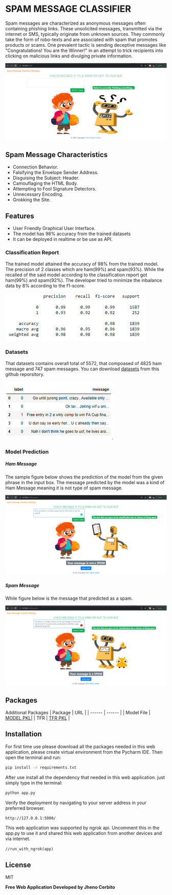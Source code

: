 # SPAM MESSAGE CLASSIFIER

Spam messages are characterized as anonymous messages often containing phishing links. These unsolicited messages, transmitted via the internet or SMS, typically originate from unknown sources. They commonly take the form of robo-texts and are associated with spam that promotes products or scams. One prevalent tactic is sending deceptive messages like "Congratulations! You are the Winner!" in an attempt to trick recipients into clicking on malicious links and divulging private information.

[![N|Solid](https://github.com/Senpaixyz/Spam-Message-Classifier/blob/master/images/landingpage.PNG?raw=true)](https://github.com/Senpaixyz/Spam-Message-Classifier/blob/master/images/landingpage.PNG)


## Spam Message Characteristics

- Connection Behavior.
- Falsifying the Envelope Sender Address.
- Disguising the Subject: Header.
- Camouflaging the HTML Body.
- Attempting to Fool Signature Detectors.
- Unnecessary Encoding.
- Grokking the Site.



## Features

- User Friendly Graphical User Interface.
- The model has 98% accuracy from the trained datasets
- It can be deployed in realtime or be use as API.

### Classification Report
The trained model attained the accuracy of 98% from the trained model. The precision of 2 classes which are ham(99%) and spam(93%). While the recalled of the said model according to the classification report got ham(99%) and spam(92%). The developer tried to minimize the inbalance data by 8% according to the f1-score.

[![N|Solid](https://github.com/Senpaixyz/Spam-Message-Classifier/blob/master/images/classification_report.PNG?raw=true)](https://github.com/Senpaixyz/Spam-Message-Classifier/blob/master/images/classification_report.PNG)
### Datasets

That datasets contains overall total of 5572, that compoased of  4825 ham message and 747 spam messages. You can download [datasets](https://github.com/Senpaixyz/Spam-Message-Classifier/blob/master/data/datasets/spam.csv) from this github reporsitory.

[![N|Datasets](https://github.com/Senpaixyz/Spam-Message-Classifier/blob/master/images/datasets.PNG?raw=true)](https://github.com/Senpaixyz/Spam-Message-Classifier/blob/master/images/datasets.PNGG)

### Model Prediction
##### Ham Message
The sample figure below shows the prediction of the model from the given phrase in the input box. The message predicted by the model was a kind of Ham Message meaning it is not type of spam message.

[![N|Ham Message](https://github.com/Senpaixyz/Spam-Message-Classifier/blob/master/images/ham.PNG?raw=true)](https://github.com/Senpaixyz/Spam-Message-Classifier/blob/master/images/ham.PNG)

##### Spam Message
While figure below is the message that predicted as a spam.

[![N|Spam Message](https://github.com/Senpaixyz/Spam-Message-Classifier/blob/master/images/spam.PNG?raw=true)](https://github.com/Senpaixyz/Spam-Message-Classifier/blob/master/images/spam.PNG)

## Packages
Additional Packages
| Package | URL |
| ------ | ------ |
| Model File | [MODEL PKL](https://github.com/Senpaixyz/Spam-Message-Classifier/blob/master/models/model.pkl)|
| TFR | [TFR PKL](https://github.com/Senpaixyz/Spam-Message-Classifier/blob/master/models/tfr.pkl) |

## Installation

For first time use please download all the packages needed in this web application, please create virtual environment from the Pycharm IDE. Then open the terminal and run:

```sh
pip install -r requirements.txt
```
After use install all the dependency that needed in this web application. just simply type in the terminal:

```sh
python app.py
```
Verify the deployment by navigating to your server address in
your preferred browser.

```sh
http://127.0.0.1:5000/
```
This web application was supported by ngrok api. Uncomment this in the app.py to use it and shared this web application from another devices and via internet.

`//run_with_ngrok(app)`

## License

MIT

**Free Web Application Developed by Jheno Cerbito**
